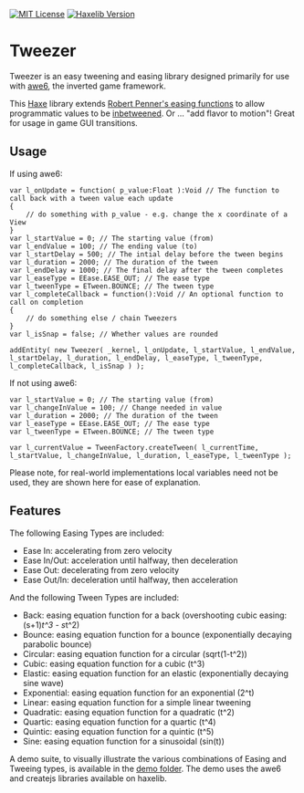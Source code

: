 [![MIT License](https://img.shields.io/badge/license-MIT-blue.svg?style=flat)](LICENSE.md) [![Haxelib Version](https://img.shields.io/badge/haxelib-v0.1.9-blue.svg)](http://lib.haxe.org/p/tweezer)

# Tweezer
Tweezer is an easy tweening and easing library designed primarily for use with [awe6](http://awe6.org), the inverted game framework.

This [Haxe](http://haxe.org) library extends [Robert Penner's easing functions](http://robertpenner.com/easing/) to allow programmatic values to be [inbetweened](https://en.wikipedia.org/wiki/Inbetweening).  Or ... "add flavor to motion"!  Great for usage in game GUI transitions.
	
## Usage

If using awe6:

```
var l_onUpdate = function( p_value:Float ):Void // The function to call back with a tween value each update
{
	// do something with p_value - e.g. change the x coordinate of a View
}
var l_startValue = 0; // The starting value (from)
var l_endValue = 100; // The ending value (to)
var l_startDelay = 500; // The intial delay before the tween begins
var l_duration = 2000; // The duration of the tween
var l_endDelay = 1000; // The final delay after the tween completes
var l_easeType = EEase.EASE_OUT; // The ease type
var l_tweenType = ETween.BOUNCE; // The tween type
var l_completeCallback = function():Void // An optional function to call on completion
{
	// do something else / chain Tweezers
}
var l_isSnap = false; // Whether values are rounded

addEntity( new Tweezer( _kernel, l_onUpdate, l_startValue, l_endValue, l_startDelay, l_duration, l_endDelay, l_easeType, l_tweenType, l_completeCallback, l_isSnap ) );
```

If not using awe6:
	
```
var l_startValue = 0; // The starting value (from)
var l_changeInValue = 100; // Change needed in value
var l_duration = 2000; // The duration of the tween
var l_easeType = EEase.EASE_OUT; // The ease type
var l_tweenType = ETween.BOUNCE; // The tween type

var l_currentValue = TweenFactory.createTween( l_currentTime, l_startValue, l_changeInValue, l_duration, l_easeType, l_tweenType );
```

Please note, for real-world implementations local variables need not be used, they are shown here for ease of explanation.

## Features

The following Easing Types are included:
	
 * Ease In: accelerating from zero velocity
 * Ease In/Out: acceleration until halfway, then deceleration
 * Ease Out: decelerating from zero velocity
 * Ease Out/In: deceleration until halfway, then acceleration
 
And the following Tween Types are included:
	 
 * Back: easing equation function for a back (overshooting cubic easing: (s+1)*t^3 - s*t^2)
 * Bounce: easing equation function for a bounce (exponentially decaying parabolic bounce)
 * Circular: easing equation function for a circular (sqrt(1-t^2))
 * Cubic: easing equation function for a cubic (t^3)
 * Elastic: easing equation function for an elastic (exponentially decaying sine wave)
 * Exponential: easing equation function for an exponential (2^t)
 * Linear: easing equation function for a simple linear tweening
 * Quadratic: easing equation function for a quadratic (t^2)
 * Quartic: easing equation function for a quartic (t^4)
 * Quintic: easing equation function for a quintic (t^5)
 * Sine: easing equation function for a sinusoidal (sin(t))
 
A demo suite, to visually illustrate the various combinations of Easing and Tweeing types, is available in the [demo folder](https://github.com/hypersurge/tweezer/tree/master/demo).  The demo uses the awe6 and createjs libraries available on haxelib.
